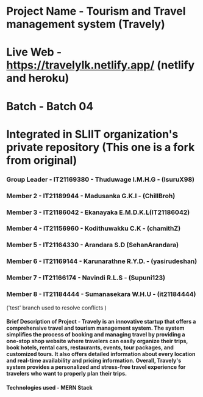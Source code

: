 # Project Name - Tourism and Travel management system (Travely)
# Live Web - https://travelylk.netlify.app/ (netlify and heroku)

# Batch - Batch 04

# Integrated in SLIIT organization's private repository (This one is a fork from original)

### Group Leader - IT21169380 - Thuduwage I.M.H.G - (IsuruX98)

### Member 2 - IT21189944 - Madusanka G.K.I - (ChillBroh)

### Member 3 - IT21186042 - Ekanayaka E.M.D.K.L(IT21186042)

### Member 4 - IT21156960 - Kodithuwakku C.K - (chamithZ)

### Member 5 - IT21164330 - Arandara S.D (SehanArandara)

### Member 6 - IT21169144 - Karunarathne R.Y.D. - (yasirudeshan)

### Member 7 - IT21166174 - Navindi R.L.S - (Supuni123)

### Member 8 - IT21184444 - Sumanasekara W.H.U - (it21184444)

('test' branch used to resolve conflicts )

#### Brief Description of Project - Travely is an innovative startup that offers a comprehensive travel and tourism management system. The system simplifies the process of booking and managing travel by providing a one-stop shop website where travelers can easily organize their trips, book hotels, rental cars, restaurants, events, tour packages, and customized tours. It also offers detailed information about every location and real-time availability and pricing information. Overall, Travely's system provides a personalized and stress-free travel experience for travelers who want to properly plan their trips.

#### Technologies used - MERN Stack

